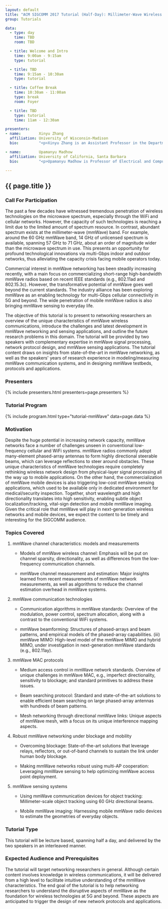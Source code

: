 ```yaml
---
layout: default
title: "ACM SIGCOMM 2017 Tutorial (Half-Day): Millimeter-Wave Wireless Networking and Sensing"
group: Tutorials

data:
  - type: day
    time: TBD
    room: TBD

  - title: Welcome and Intro
    time: 9:00am - 9:15am
    type: tutorial

  - title: TBD
    time: 9:15am - 10:30am
    type: tutorial

  - title: Coffee Break
    time: 10:30am - 11:00am
    type: break
    room: Foyer

  - title: TBD
    type: tutorial
    time: 11am - 12:30am

presenters:
- name:        Xinyu Zhang
  affiliation: University of Wisconsin-Madison
  bio:         "<p>Xinyu Zhang is an Assistant Professor in the Department of Electrical and Computer Engineering at the University of Wisconsin-Madison. He received his Ph.D. degree in Computer Science and Engineering from the University of Michigan in 2012. His research interest lies in wireless systems and ubiquitous computing, and more specifically in (i) designing next-generation wireless architectures based on millimeter-wave, large-scale distributed antennas, and physical-layer informed protocols; (ii) designing ubiquitous computing systems that leverage wireless signals to sense micro-locations and micro-activities at near-vision precision.  His research work has been regularly published in top conferences in these areas, especially ACM MobiCom, MobiSys, USENIX NSDI, and IEEE INFOCOM. He is the recipient of ACM MobiCom Best Paper Award in 2011, NSF CAREER Award in 2014, and Google Faculty Research Award in 2017.</p>"

- name:        Upamanyu Madhow
  affiliation: University of California, Santa Barbara
  bio:         "<p>Upamanyu Madhow is Professor of Electrical and Computer Engineering at the University of California, Santa Barbara. His research interests broadly span communications, signal processing and networking, with current emphasis on millimeter wave communication, and on distributed and bio-inspired approaches to networking and inference. He received his bachelor's degree in electrical engineering from the Indian Institute of Technology, Kanpur, in 1985, and his Ph. D. degree in electrical engineering from the University of Illinois, Urbana-Champaign in 1990. He has worked as a research scientist at Bell Communications Research, Morristown, NJ, and as a faculty at the University of Illinois, Urbana-Champaign.  Dr. Madhow is a recipient of the 1996 NSF CAREER award, and co-recipient of the 2012 IEEE Marconi prize paper award in wireless communications. He has served as Associate Editor for the IEEE Transactions on Communications, the IEEE Transactions on Information Theory, and the IEEE Transactions on Information Forensics and Security. He is the author of two textbooks published by Cambridge University Press, Fundamentals of Digital Communication (2008) and Introduction to Communication Systems (2014).</p>"

---
```


## {{ page.title }}

### Call For Participation

The past a few decades have witnessed tremendous penetration of wireless technologies on the microwave spectrum, especially through the WiFi and cellular networks. However, the capacity of such technologies is reaching a limit due to the limited amount of spectrum resource. In contrast, abundant spectrum exists at the millimeter-wave (mmWave) band. For example, around the 60 GHz mmWave band, 14 GHz of unlicensed spectrum is available, spanning 57 GHz to 71 GHz, about an order of magnitude wider than the microwave spectrum in use. This presents an opportunity for profound technological innovations via multi-Gbps indoor and outdoor networks, thus alleviating the capacity crisis facing mobile operators today.

Commercial interest in mmWave networking has been steadily increasing recently, with a main focus on commercializing short-range high-bandwidth mmWave radios based on recent IEEE standards (e.g., 802.11ad and 802.15.3c). However, the transformative potential of mmWave goes well beyond the current standards. The industry alliance has been exploring mmWave as an enabling technology for multi-Gbps cellular connectivity in 5G and beyond. The wide penetration of mobile mmWave radios is also bringing mmWave sensing to everyday life.

The objective of this tutorial is to present to networking researchers an overview of the unique characteristics of mmWave wireless communications, introduce the challenges and latest development in mmWave networking and sensing applications, and outline the future research problems in this domain. The tutorial will be provided by two speakers with complementary expertise in mmWave signal processing, network protocol design, and mmWave sensing applications. The tutorial content draws on insights from state-of-the-art in mmWave networking, as well as the speakers' years of research experience in modeling/measuring mmWave communication systems, and in designing mmWave testbeds, protocols and applications.

### Presenters

{% include presenters.html presenters=page.presenters %}

### Tutorial Program

{% include program.html type="tutorial-mmWave" data=page.data %}

### Motivation

Despite the huge potential in increasing network capacity, mmWave networks face a number of challenges unseen in conventional low-frequency cellular and WiFi systems. mmWave radios commonly adopt many-element phased-array antennas to form highly directional steerable beams, which can leverage reflections to steer around obstacles. These unique characteristics of mmWave technologies require completely rethinking wireless network design from physical-layer signal processing all the way up to mobile applications. On the other hand, the commercialization of mmWave mobile devices is also triggering low-cost mmWave sensing applications, which used to be available only in dedicated environment for medical/security inspection. Together, short wavelength and high directionality translates into high sensitivity, enabling subtle object localization/tracking, vital-sign detection and mobile mmWave imaging. Given the critical role that mmWave will play in next-generation wireless networks and mobile devices, we expect the content to be timely and interesting for the SIGCOMM audience.

### Topics Covered

1. mmWave channel characteristics: models and measurements

    - Models of mmWave wireless channel: Emphasis will be put on channel sparsity, directionality, as well as differences from the low-frequency communication channels.

    - mmWave channel measurement and estimation: Major insights learned from recent measurements of mmWave network measurements, as well as algorithms to reduce the channel estimation overhead in mmWave systems.

2. mmWave communication technologies

    - Communication algorithms in mmWave standards: Overview of the modulation, power control, spectrum allocation, along with a contrast to the conventional WiFi systems.

    - mmWave beamforming: Structures of phased-arrays and beam patterns, and empirical models of the phased-array capabilities.  (iii) mmWave MIMO: High-level model of the mmWave MIMO and hybrid MIMO, under investigation in next-generation mmWave standards (e.g., 802.11ay).

3. mmWave MAC protocols

    - Medium access control in mmWave network standards.  Overview of unique challenges in mmWave MAC, e.g., imperfect directionality, sensitivity to blockage; and standard primitives to address these issues.

    - Beam searching protocol: Standard and state-of-the-art solutions to enable efficient beam searching on large phased-array antennas with hundreds
    of beam patterns.

    - Mesh networking through directional mmWave links: Unique aspects of mmWave mesh, with a focus on its unique interference mapping aspects.

4. Robust mmWave networking under blockage and mobility

    - Overcoming blockage: State-of-the-art solutions that leverage relays, reflectors, or out-of-band channels to sustain the link under human body blockage.

    - Making mmWave networks robust using multi-AP cooperation: Leveraging mmWave sensing to help optimizing mmWave access point deployment.

5. mmWave sensing systems

    - Using mmWave communication devices for object tracking: Millimeter-scale object tracking using 60 GHz directional beams.

    - Mobile mmWave imaging: Harnessing mobile mmWave radio devices to estimate the geometries of everyday objects.

### Tutorial Type

This tutorial will be lecture based, spanning half a day, and delivered by the two speakers in an interleaved manner.

### Expected Audience and Prerequisites

The tutorial will target networking researchers in general. Although certain content involves knowledge in wireless communications, it will be delivered from a high level to facilitate intuitive understanding of the mmWave characteristics.  The end goal of the tutorial is to help networking researchers to understand the disruptive aspects of mmWave as the foundation for wireless technologies at 5G and beyond. These aspects are anticipated to trigger the design of new network protocols and applications.
